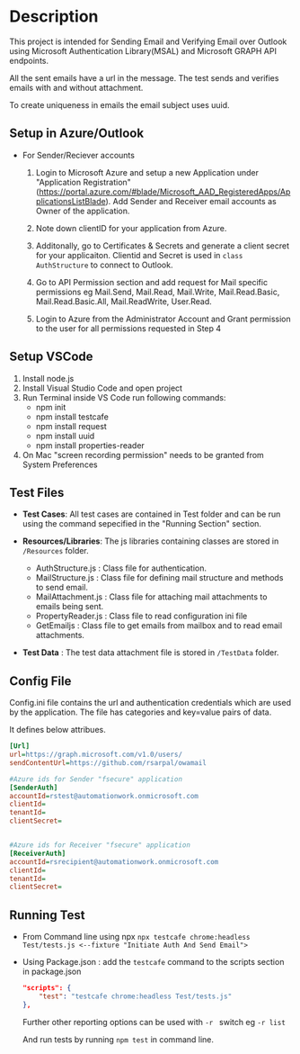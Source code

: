 # Description
This project is intended for Sending Email and Verifying Email over Outlook using Microsoft Authentication Library(MSAL) and Microsoft GRAPH API endpoints.

All the sent emails have a url in the message. The test sends and verifies emails with and without attachment.

To create uniqueness in emails the email subject uses uuid.

## Setup in Azure/Outlook
 - For Sender/Reciever accounts 
    1. Login to Microsoft Azure and setup a new Application under "Application Registration" (https://portal.azure.com/#blade/Microsoft_AAD_RegisteredApps/ApplicationsListBlade). Add Sender and Receiver email accounts as Owner of the application.

    2. Note down clientID for your application from Azure. 
    3. Additonally, go to Certificates & Secrets and generate a client secret for your applicaiton. Clientid and Secret is used in `class AuthStructure` to connect to Outlook.
    4. Go to API Permission section and add request for Mail specific permissions eg Mail.Send, Mail.Read, Mail.Write, Mail.Read.Basic, Mail.Read.Basic.All, Mail.ReadWrite, User.Read.

    5. Login to Azure from the Administrator Account and Grant permission to the user for all permissions requested in Step 4    


## Setup VSCode
1. Install node.js   
2. Install Visual Studio Code and open project
3. Run Terminal inside VS Code run following commands:
    -   npm init
    -   npm install testcafe
    -   npm install request
    -   npm install uuid
    -   npm install properties-reader
4. On Mac "screen recording permission" needs to be granted from System Preferences

## Test Files
 - **Test Cases**:  All test cases are contained in Test folder and can be run using the command sepecified in the "Running Section" section.
 - **Resources/Libraries**: The js libraries containing classes are stored in `/Resources` folder.
    -   AuthStructure.js : Class file for authentication.
    -   MailStructure.js : Class file for defining mail structure and methods to send email.
    -   MailAttachment.js : Class file for attaching mail attachments to emails being sent.
    -   PropertyReader.js : Class file to read configuration ini file
    -   GetEmailjs : Class file to get emails from mailbox and to read email attachments.

 - **Test Data** : The test data attachment file is stored in `/TestData` folder.



## Config File
Config.ini file contains the url and authentication credentials which are used by the application. The file has categories and key=value pairs of data.

It defines below attribues.

```ini
[Url]
url=https://graph.microsoft.com/v1.0/users/
sendContentUrl=https://github.com/rsarpal/owamail

#Azure ids for Sender "fsecure" application
[SenderAuth]
accountId=rstest@automationwork.onmicrosoft.com
clientId=
tenantId=
clientSecret=


#Azure ids for Receiver "fsecure" application
[ReceiverAuth]
accountId=rsrecipient@automationwork.onmicrosoft.com
clientId=
tenantId=
clientSecret=
```

## Running Test
- From Command line using npx
    `npx testcafe chrome:headless Test/tests.js <--fixture "Initiate Auth And Send Email"> `

- Using Package.json : add the `testcafe` command to the scripts section in 
package.json

    ```json
    "scripts": {
        "test": "testcafe chrome:headless Test/tests.js"
    },
    ```

    Further other reporting options can be used with `-r ` switch eg `-r list` 

    And run tests by running `npm test` in command line.



 